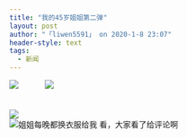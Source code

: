```yaml
---
title: "我的45岁姐姐第二弹"
layout: post
author: "「liwen5591」 on 2020-1-8 23:07"
header-style: text
tags:
  - 新闻
---
```


<head></head>
<body>
 <img src="https://bbs.boniu123.cc/data/attachment/album/202001/08/204039bpejsykyyy1wj7ax.jpg" onload="thumbImg(this)">&nbsp; &nbsp;&nbsp; &nbsp;&nbsp; &nbsp;&nbsp;&nbsp;
 <img src="https://bbs.boniu123.cc/data/attachment/album/202001/08/203945tky2ouqrd2ru6adp.jpg" onload="thumbImg(this)">
 <br> 
 <br> 
 <br> 
 <img src="https://bbs.boniu123.cc/data/attachment/album/202001/08/203944xjodazon1gofo4w6.jpg" onload="thumbImg(this)">
 <br> 
 <img src="https://bbs.boniu123.cc/data/attachment/album/202001/08/203930fi7lfpjfkbm2kmd8.jpg" onload="thumbImg(this)">姐姐每晚都换衣服给我 看，大家看了给评论啊 
 <br> 
 <br>
</body>


